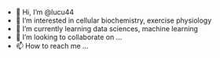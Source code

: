 - 👋 Hi, I’m @lucu44
- 👀 I’m interested in cellular biochemistry, exercise physiology
- 🌱 I’m currently learning data sciences, machine learning
- 💞️ I’m looking to collaborate on ...
- 📫 How to reach me ...

<!---
lucu44/lucu44 is a ✨ special ✨ repository because its `README.md` (this file) appears on your GitHub profile.
You can click the Preview link to take a look at your changes.
--->
